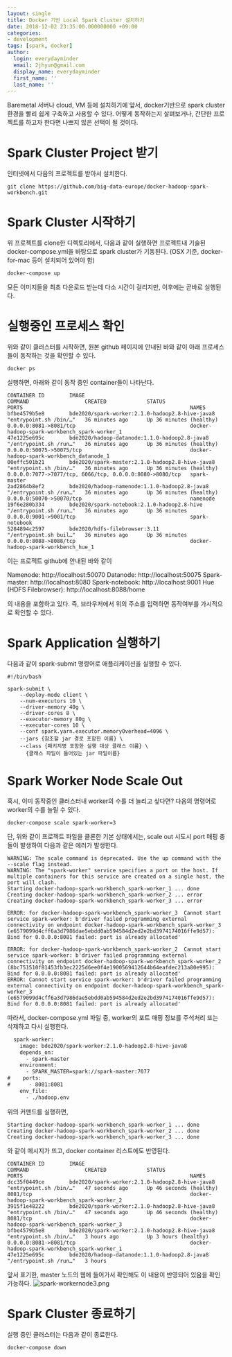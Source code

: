 ```yaml
---
layout: single
title: Docker 기반 Local Spark Cluster 설치하기 
date: 2018-12-02 23:35:00.000000000 +09:00
categories:
- development
tags: [spark, docker]
author:
  login: everydayminder
  email: 2jhyun@gmail.com
  display_name: everydayminder
  first_name: ''
  last_name: ''
---
```

Baremetal 서버나 cloud, VM 등에 설치하기에 앞서, docker기반으로 spark cluster 환경을 빨리 쉽게 구축하고 사용할 수 있다. 어떻게 동작하는지 살펴보거나, 간단한 프로젝트를 하고자 한다면 나쁘지 않은 선택이 될 것이다.

# Spark Cluster Project 받기
인터넷에서 다음의 프로젝트를 받아서 설치한다.
```shell
git clone https://github.com/big-data-europe/docker-hadoop-spark-workbench.git
```

# Spark Cluster 시작하기
위 프로젝트를 clone한 디렉토리에서, 다음과 같이 실행하면 프로젝트내 기술된 docker-compose.yml을 바탕으로 spark cluster가 기동된다. (OSX 기준, docker-for-mac 등이 설치되어 있어야 함)

```shell
docker-compose up
```

모든 이미지들을 최초 다운로드 받는데 다소 시간이 걸리지만,
이후에는 곧바로 실행된다.

# 실행중인 프로세스 확인
위와 같이 클러스터를 시작하면, 원본 github 페이지에 안내된 바와 같이 아래 프로세스들이 동작하는 것을 확인할 수 있다.

```shell
docker ps
```
실행하면, 아래와 같이 동작 중인 container들이 나타난다.
```shell
CONTAINER ID        IMAGE                                             COMMAND                  CREATED             STATUS                    PORTS                                                      NAMES
bfbe4579b5e8        bde2020/spark-worker:2.1.0-hadoop2.8-hive-java8   "entrypoint.sh /bin/…"   36 minutes ago      Up 36 minutes (healthy)   0.0.0.0:8081->8081/tcp                                     docker-hadoop-spark-workbench_spark-worker_1
47e1225e695c        bde2020/hadoop-datanode:1.1.0-hadoop2.8-java8     "/entrypoint.sh /run…"   36 minutes ago      Up 36 minutes (healthy)   0.0.0.0:50075->50075/tcp                                   docker-hadoop-spark-workbench_datanode_1
00effc501b21        bde2020/spark-master:2.1.0-hadoop2.8-hive-java8   "entrypoint.sh /bin/…"   36 minutes ago      Up 36 minutes (healthy)   0.0.0.0:7077->7077/tcp, 6066/tcp, 0.0.0.0:8080->8080/tcp   spark-master
2ad2864b8ef2        bde2020/hadoop-namenode:1.1.0-hadoop2.8-java8     "/entrypoint.sh /run…"   36 minutes ago      Up 36 minutes (healthy)   0.0.0.0:50070->50070/tcp                                   namenode
19f6e280b334        bde2020/spark-notebook:2.1.0-hadoop2.8-hive       "/entrypoint.sh /run…"   36 minutes ago      Up 36 minutes             0.0.0.0:9001->9001/tcp                                     spark-notebook
5284894c2597        bde2020/hdfs-filebrowser:3.11                     "/entrypoint.sh buil…"   36 minutes ago      Up 36 minutes             0.0.0.0:8088->8088/tcp                                     docker-hadoop-spark-workbench_hue_1
```

이는 프로젝트 github에 안내된 바와 같이 

Namenode: http://localhost:50070
Datanode: http://localhost:50075
Spark-master: http://localhost:8080
Spark-notebook: http://localhost:9001
Hue (HDFS Filebrowser): http://localhost:8088/home

의 내용을 포함하고 있다.
즉, 브라우저에서 위의 주소를 입력하면 동작여부를 가시적으로 확인할 수 있다.


# Spark Application 실행하기
다음과 같이 spark-submit 명령어로 애플리케이션을 실행할 수 있다.

```shell
#!/bin/bash

spark-submit \
    --deploy-mode client \
    --num-executors 10 \
    --driver-memory 40g \
    --driver-cores 8 \
    --executor-memory 80g \
    --executor-cores 10 \
    --conf spark.yarn.executor.memoryOverhead=4096 \
    --jars {참조할 jar 경로 포함한 이름} \
    --class {패키지명 포함한 실행 대상 클래스 이름} \
      {클래스 파일이 들어있는 jar 파일이름}
```

# Spark Worker Node Scale Out
혹시, 이미 동작중인 클러스터내 worker의 수를 더 늘리고 싶다면? 다음의 명령어로 worker의 수를 늘릴 수 있다.

```shell
docker-compose scale spark-worker=3
```

단, 위와 같이 프로젝트 파일을 클론한 기본 상태에서는, scale out 시도시 port 매핑 충돌이 발생하여 다음과 같은 에러가 발생한다.
```text
WARNING: The scale command is deprecated. Use the up command with the --scale flag instead.
WARNING: The "spark-worker" service specifies a port on the host. If multiple containers for this service are created on a single host, the port will clash.
Starting docker-hadoop-spark-workbench_spark-worker_1 ... done
Creating docker-hadoop-spark-workbench_spark-worker_2 ... error
Creating docker-hadoop-spark-workbench_spark-worker_3 ... error

ERROR: for docker-hadoop-spark-workbench_spark-worker_3  Cannot start service spark-worker: b'driver failed programming external connectivity on endpoint docker-hadoop-spark-workbench_spark-worker_3 (e6579099d4cff6a3d7986dae5ebdd0ab594584d2ed2e2bd3974174016ffe9d57): Bind for 0.0.0.0:8081 failed: port is already allocated'

ERROR: for docker-hadoop-spark-workbench_spark-worker_2  Cannot start service spark-worker: b'driver failed programming external connectivity on endpoint docker-hadoop-spark-workbench_spark-worker_2 (8bc751510f81453fb3ec2225d6ee0f4e1900569412644b64eafdec213a80e995): Bind for 0.0.0.0:8081 failed: port is already allocated'
ERROR: Cannot start service spark-worker: b'driver failed programming external connectivity on endpoint docker-hadoop-spark-workbench_spark-worker_3 (e6579099d4cff6a3d7986dae5ebdd0ab594584d2ed2e2bd3974174016ffe9d57): Bind for 0.0.0.0:8081 failed: port is already allocated'
```
따라서, docker-compose.yml 파일 중, worker의 포트 매핑 정보를 주석처리 또는 삭제하고 다시 실행한다.

```xml
  spark-worker:
    image: bde2020/spark-worker:2.1.0-hadoop2.8-hive-java8
    depends_on:
      - spark-master
    environment:
      - SPARK_MASTER=spark://spark-master:7077
#    ports:
#      - 8081:8081
    env_file:
      - ./hadoop.env
```

위의 커맨드를 실행하면,
```shell
Starting docker-hadoop-spark-workbench_spark-worker_1 ... done
Creating docker-hadoop-spark-workbench_spark-worker_2 ... done
Creating docker-hadoop-spark-workbench_spark-worker_3 ... done
```
와 같이 메시지가 뜨고, docker container 리스트에도 반영된다.

```shell
CONTAINER ID        IMAGE                                             COMMAND                  CREATED             STATUS                    PORTS                                                      NAMES
dcc35f0449ce        bde2020/spark-worker:2.1.0-hadoop2.8-hive-java8   "entrypoint.sh /bin/…"   47 seconds ago      Up 46 seconds (healthy)   8081/tcp                                                   docker-hadoop-spark-workbench_spark-worker_2
3915f1e48222        bde2020/spark-worker:2.1.0-hadoop2.8-hive-java8   "entrypoint.sh /bin/…"   47 seconds ago      Up 46 seconds (healthy)   8081/tcp                                                   docker-hadoop-spark-workbench_spark-worker_3
bfbe4579b5e8        bde2020/spark-worker:2.1.0-hadoop2.8-hive-java8   "entrypoint.sh /bin/…"   3 hours ago         Up 3 hours (healthy)      0.0.0.0:8081->8081/tcp                                     docker-hadoop-spark-workbench_spark-worker_1
47e1225e695c        bde2020/hadoop-datanode:1.1.0-hadoop2.8-java8     "/entrypoint.sh /run…"   3 hours
```

앞서 표기한, master 노드의 웹에 들어가서 확인해도 이 내용이 반영되어 있음을 확인 가능하다.
![spark-workernode3.png]({{site.baseurl}}/images/201812/spark-workernode3.png)


# Spark Cluster 종료하기
실행 중인 클러스터는 다음과 같이 종료한다.

```shell
docker-compose down
```




